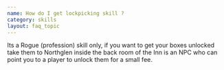```yaml
---
name: How do I get lockpicking skill ?
category: skills
layout: faq_topic
---
```

Its a Rogue (profession) skill only, if you want to get your boxes unlocked take them to Northglen inside the back room of the Inn is an NPC who can point you to a player to unlock them for a small fee.